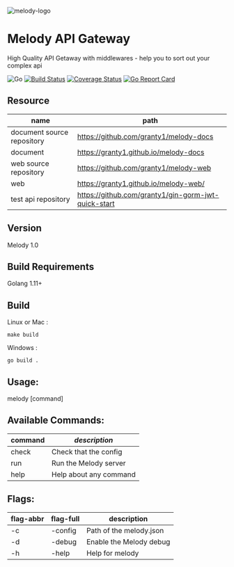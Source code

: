 ![melody-logo](<https://github.com/granty1/melody/blob/master/docs/img/melody.png>)

# **Melody API Gateway**
High Quality API Getaway with middlewares - help you to sort out your complex api

![Go](https://github.com/granty1/melody/workflows/Go/badge.svg)
[![Build Status](https://travis-ci.com/granty1/melody.svg?branch=master)](https://travis-ci.com/granty1/melody)
[![Coverage Status](https://coveralls.io/repos/github/granty1/melody/badge.svg?branch=master)](https://coveralls.io/github/granty1/melody?branch=master)
[![Go Report Card](https://goreportcard.com/badge/github.com/granty1/melody)](https://goreportcard.com/report/github.com/granty1/melody)

## Resource
|name|path|
|--|--|
|document source repository|https://github.com/granty1/melody-docs|
|document|https://granty1.github.io/melody-docs|
|web source repository|https://github.com/granty1/melody-web|
|web|https://granty1.github.io/melody-web/|
|test api repository|https://github.com/granty1/gin-gorm-jwt-quick-start|

## Version
Melody 1.0



## Build Requirements

Golang 1.11+



## Build

Linux or Mac :
```
make build
```
Windows :
```
go build .
```



## Usage:

  melody [command]


## Available Commands:

| command | *description*          |
| ------- | ---------------------- |
| check   | Check that the config  |
| run     | Run the Melody server  |
| help    | Help about any command |


## Flags:

| flag-abbr | flag-full | description             |
| --------- | --------- | ----------------------- |
| -c        | -config   | Path of the melody.json |
| -d        | -debug    | Enable the Melody debug |
| -h        | -help     | Help for melody         |




